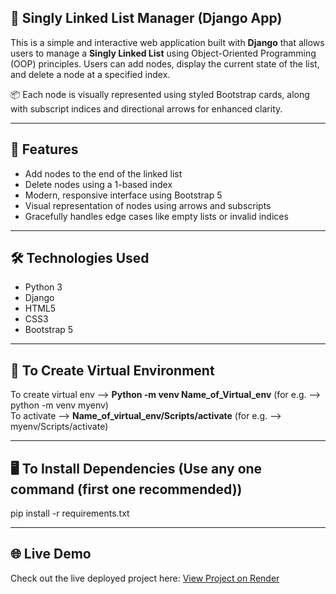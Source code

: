 ## 🔗 Singly Linked List Manager (Django App)

This is a simple and interactive web application built with **Django** that allows users to manage a **Singly Linked List** using Object-Oriented Programming (OOP) principles. Users can add nodes, display the current state of the list, and delete a node at a specified index.

📦 Each node is visually represented using styled Bootstrap cards, along with subscript indices and directional arrows for enhanced clarity.

---

## 🚀 Features

- Add nodes to the end of the linked list  
- Delete nodes using a 1-based index  
- Modern, responsive interface using Bootstrap 5  
- Visual representation of nodes using arrows and subscripts  
- Gracefully handles edge cases like empty lists or invalid indices

---

## 🛠️ Technologies Used

- Python 3  
- Django  
- HTML5  
- CSS3  
- Bootstrap 5

---

## 🔗 To Create Virtual Environment
To create virtual env --> **Python -m venv Name_of_Virtual_env** (for e.g. --> python -m venv myenv)  
To activate --> **Name_of_virtual_env/Scripts/activate** (for e.g. --> myenv/Scripts/activate)

---

## 🖥️ To Install Dependencies (Use any one command (first one recommended))
pip install -r requirements.txt  

---

## 🌐 Live Demo
Check out the live deployed project here: [View Project on Render](https://celebal-assignment-2.onrender.com)

